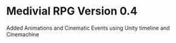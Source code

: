 # Medivial RPG Version 0.4
 Added Animations and Cinematic Events using Unity timeline and Cinemachine
